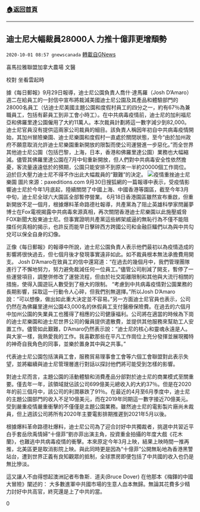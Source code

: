 ###  [:house:返回首頁](https://github.com/ourhimalayas/txt)
---

## 迪士尼大幅裁員28000人 力推十億菲更增頹勢
`2020-10-01 08:57 gnewscanada` [轉載自GNews](https://gnews.org/zh-hant/393807/)

喜馬拉雅聯盟加拿大農場 文醫

校對 坐看雲起時

據《每日郵報》9月29日報導，迪士尼公園負責人喬什·達馬羅（Josh D’Amaro）週二在給員工的一封信中宣布將裁減美國迪士尼公園及其產品和體驗部門的28000名員工（佔迪士尼美國主題公園和度假村員工的四分之一，約有67％為兼職員工，包括有薪員工到非工會小時工）。在中共病毒疫情前，迪士尼的加利福尼亞和佛羅里達公園僱用了大約11萬人。本次裁員計劃將這一數字減少到82,000。迪士尼官員沒有提供這兩家公司裁員的細目。該負責人稱因年初自中共病毒疫情開始，其加州冒險樂園、迪士尼樂園和度假村一直處於關閉狀態，至今“由於加州政府不願意取消允許迪士尼樂園重新開放的限製而使公司運營進一步惡化。”而全世界其他迪士尼公園（包括巴黎，上海，日本，香港和佛羅里達公園）業務也大幅縮減。儘管其佛羅里達公園在7月中旬重新開放，但人們對中共病毒安全性依然擔憂，客流量遠遠低於的預期，公園只能安排不到原來一半約20000個工作崗位。迫於巨大壓力迪士尼不得不作出此大幅裁員的“艱難”的決定。
![]()![](https://s3.amazonaws.com/gnews-media-offload/wp-content/uploads/2020/09/30192945/thumb_103158_1200_1_0_0_auto.jpg)疫情重挫迪士尼樂園 圖片來源：paxeditions.com
9月30日搜狐網的一篇報導中表示，受疫情影響迪士尼於今年1月底起，陸續關閉了中國上海、中國香港等園區，截至今年3月中旬，迪士尼全球六大園區全部暫停營業。 6月18日香港園區雖然宣布重啟，但重新開放不足一個月，根據爆料革命路德社報導，共產黨為了阻止英雄科學家閆麗夢博士在Fox電視揭露中共病毒來源真相，再次關閉香港迪士尼樂園以此施壓威脅FOX新聞大股東迪士尼。但事實證明共產黨這些綁架威逼的無恥行為不僅不能阻擋任何真相的揭示，也許反而能早日擊碎西方跨國公司和金融巨鱷們以為與中共勾兌可以保全自身的幻像。

正像《每日郵報》的報導中所說，迪士尼公園負責人表示他們最初以為疫情造成的影響將很快過去，但七個月後才發現事實遠非如此。如不裁員根本無法承擔費用開支。 Josh D’Amaro在致員工的信中還寫道：“在過去的幾個月中，我們管理團隊進行了不懈地努力，努力避免裁減任何一位員工。”儘管公司削減了開支，暫停了一些運營項目，調整併修改了運營流程，但由於社交距離限制和其他與大流行相關的措施，使得入園遊玩人數受到了極大的限制。 “考慮到中共病毒疫情對公園業務的長期影響，採取這一行動令人心碎，但我們別無選擇。”所以Josh D’Amaro 說：“可以想像，做出如此重大決定並不容易。”另一方面迪士尼官員也表示，公司仍然在為佛羅里達州公園43,000名的休假員工支付醫療保險費。在過去的六個月中加州公園的失業員工也獲得了相應的公司健康福利。公司將在適當的時候為下崗的迪士尼樂園和迪士尼世界公司的僱員提供遣散費，並提供其他服務來幫助工人安置工作。儘管如此艱難，D’Amaro仍然表示說：“迪士尼的核心和靈魂永遠是人。與大家一樣，我熱愛我的工作。我喜歡那些在平凡工作崗位上充分發揮並展現獨特的神奇自我角色的同事，並樂於置身其中與之共事。”

代表迪士尼公園包括演員工會，服務貿易理事會工會等六個工會聯盟對此表示失望，並將繼續與迪士尼管理層進行對話以探討他們將可能受到怎樣的影響。

對迪士尼而言，主題公園的活動體驗和消費產品分部對於迪士尼的商業模式至關重要。僅去年一年，該領域就佔該公司699億美元總收入的大約37％。但是在2020年的前三個月中，該公司的利潤暴跌了91％。在最近的4月至6月季度中，迪士尼的主題公園部門的收入不足10億美元，而在2019年同期這一數字接近70億美元。受到嚴重疫情嚴重衝擊的不僅僅是主題公園業務。雖然迪士尼的電影製片廠尚未裁員，但上週該公司將所有2020年主要電影排期推遲到2021年5月以後。

根據爆料革命路德社爆料，迪士尼公司為了迎合討好中共獨裁者，挑選中共習近平白手套岳欣禹情婦“十億菲”劉亦菲出演主角，投資重金拍攝的年度大戲《花木蘭》，也難逃中共病毒疫情的衝擊。本來原定今年3月上映，結果上映時間一推再推，北美區更是取消影院上映。與此同時更是因為“十億菲”公開無恥地為香港黑警站台，遭到世界正義有良知觀眾的抵制，全球票房即便包括了中共國的收入也仍是無比慘淡。

這又讓人不由得想起澳洲記者布魯斯．道夫(Bruce Dover) 在他那本《梅鐸的中國大冒險》闡述的： 大多數進軍中共國市場的生意人血本無歸。無論其花費多少精力討好中共高官，終究還是上了中共的當。

0
